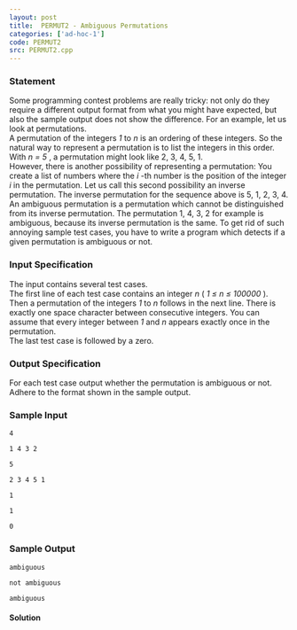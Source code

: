 ```yaml
---
layout: post
title:  PERMUT2 - Ambiguous Permutations
categories: ['ad-hoc-1']
code: PERMUT2
src: PERMUT2.cpp
---
```


### **Statement**

Some programming contest problems are really tricky: not only do they require
a different output format from what you might have expected, but also the
sample output does not show the difference. For an example, let us look at
permutations.  
A permutation of the integers _1_ to _n_ is an ordering of these integers.
So the natural way to represent a permutation is to list the integers in this
order. With _n = 5_ , a permutation might look like 2, 3, 4, 5, 1.  
However, there is another possibility of representing a permutation: You
create a list of numbers where the _i_ -th number is the position of the
integer _i_ in the permutation. Let us call this second possibility an
inverse permutation. The inverse permutation for the sequence above is 5,
1, 2, 3, 4.  
An ambiguous permutation is a permutation which cannot be distinguished
from its inverse permutation. The permutation 1, 4, 3, 2 for example is
ambiguous, because its inverse permutation is the same. To get rid of such
annoying sample test cases, you have to write a program which detects if a
given permutation is ambiguous or not.

### Input Specification

The input contains several test cases.  
The first line of each test case contains an integer _n_ ( _1 ≤ n ≤ 100000_ ).
Then a permutation of the integers _1_ to _n_ follows in the next line. There
is exactly one space character between consecutive integers. You can assume
that every integer between _1_ and _n_ appears exactly once in the
permutation.  
The last test case is followed by a zero.

### Output Specification

For each test case output whether the permutation is ambiguous or not. Adhere
to the format shown in the sample output.

### Sample Input

    
    
    4
    1 4 3 2
    5
    2 3 4 5 1
    1
    1
    0
    

### Sample Output

    
    
    ambiguous
    not ambiguous
    ambiguous
    



#### **Solution**



